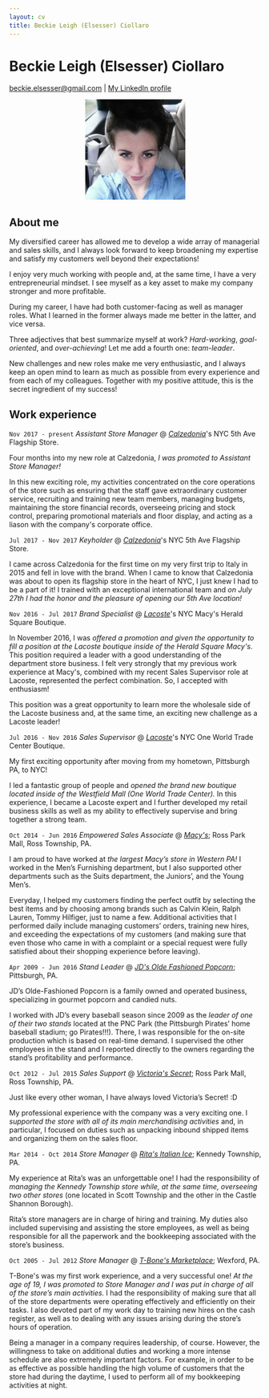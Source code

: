 ```yaml
---
layout: cv
title: Beckie Leigh (Elsesser) Ciollaro
---
```


# Beckie Leigh (Elsesser) Ciollaro

<div id="webaddress">
<a href="beckie.elsesser@gmail.com">beckie.elsesser@gmail.com</a>
  | <a href="https://www.linkedin.com/in/beckie-ciollaro-602240109/">My LinkedIn profile</a>
</div>

<p align="center">
   <img
      src="img/beckie.jpeg"
      alt="Beckie"
      height="200"
      witdh="200"
   >
</p>

## About me

My diversified career has allowed me to develop a wide array of managerial and
sales skills, and I always look forward to keep broadening my expertise and
satisfy my customers well beyond their expectations!

I enjoy very much working with people and, at the same time, I have a very
entrepreneurial mindset.
I see myself as a key asset to make my company stronger and more profitable.

During my career, I have had both customer-facing as well as manager roles.
What I learned in the former always made me better in the latter, and vice
versa.

Three adjectives that best summarize myself at work? *Hard-working*,
*goal-oriented*, and *over-achieving*!
Let me add a fourth one: *team-leader*.

New challenges and new roles make me very enthusiastic, and I always keep an
open mind to learn as much as possible from every experience and from each
of my colleagues.
Together with my positive attitude, this is the secret ingredient of my
success!

## Work experience

`Nov 2017 - present` *Assistant Store Manager* @ [*Calzedonia*](https://world.calzedonia.com/home.jsp)'s NYC 5th Ave Flagship Store.

Four months into my new role at Calzedonia, *I was promoted to Assistant*
*Store Manager!*

In this new exciting role, my activities concentrated on the core
operations of the store such as ensuring that the staff gave extraordinary
customer service, recruiting and training new team members, managing budgets,
maintaining the store financial records, overseeing pricing and stock control,
preparing promotional materials and floor display, and acting as a liason with
the company's corporate office.

`Jul 2017 - Nov 2017` *Keyholder* @ [*Calzedonia*](https://world.calzedonia.com/home.jsp)'s NYC 5th Ave Flagship Store.

I came across Calzedonia for the first time on my very first trip to
Italy in 2015 and fell in love with the brand.
When I came to know that Calzedonia was about to open its flagship store in
the heart of NYC, I just knew I had to be a part of it!
I trained with an exceptional international team and *on July 27th I had the*
*honor and the pleasure of opening our 5th Ave location!*

`Nov 2016 - Jul 2017` *Brand Specialist* @ [*Lacoste*](https://www.lacoste.com/us/homepage)'s NYC Macy's Herald Square Boutique.

In November 2016, I was *offered a promotion and given the opportunity to fill*
*a position at the Lacoste boutique inside of the Herald Square Macy's.*
This position required a leader with a good understanding of the department
store business.
I felt very strongly that my previous work experience at Macy's, combined with
my recent
Sales Supervisor role at Lacoste, represented the perfect combination.
So, I accepted with enthusiasm!

This position was a great opportunity to learn more the wholesale side of the Lacoste business
and, at the same time, an exciting new challenge as a Lacoste leader!

`Jul 2016 - Nov 2016` *Sales Supervisor* @ [*Lacoste*](https://www.lacoste.com/us/homepage)'s NYC One World Trade Center Boutique.

My first exciting opportunity after moving from my hometown, Pittsburgh PA,
to NYC!

I led a fantastic group of people and *opened the brand new boutique located*
*inside of the Westfield Mall (One World Trade Center).*
In this experience, I became a Lacoste expert and I further developed my
retail business skills as well as my ability to effectively supervise and
bring together a strong team.

`Oct 2014 - Jun 2016` *Empowered Sales Associate* @ [*Macy's*](https://www.macys.com); Ross Park Mall, Ross Township, PA.

I am proud to have worked at *the largest Macy’s store in Western PA!*
I worked in the Men’s Furnishing department, but I also supported other
departments such as the Suits department, the Juniors’, and the Young Men’s.

Everyday, I helped my customers finding the perfect outfit by selecting the
best items and by choosing among brands such as Calvin Klein, Ralph Lauren,
Tommy Hilfiger, just to name a few.
Additional activities that I performed daily include managing customers’
orders, training new hires, and exceeding the expectations of my customers
(and making sure that even those who came in with a complaint or a special
request were fully satisfied about their shopping experience before leaving).

`Apr 2009 - Jun 2016` *Stand Leader* @ [*JD's Olde Fashioned Popcorn*](https://www.facebook.com/JDsPopcorn/); Pittsburgh, PA.

JD’s Olde-Fashioned Popcorn is a family owned and operated business,
specializing in gourmet popcorn and candied nuts.

I worked with JD’s every baseball season since 2009 as the *leader of one of*
*their two stands* located at the PNC Park (the Pittsburgh Pirates’ home
baseball stadium; go Pirates!!!).
There, I was responsible for the on-site production which is based on
real-time demand.
I supervised the other employees in the stand and I reported directly to the
owners regarding the stand’s profitability and performance.

`Oct 2012 - Jul 2015` *Sales Support* @ [*Victoria's Secret*](http://victoriassecret.com); Ross Park Mall, Ross Township, PA.

Just like every other woman, I have always loved Victoria’s Secret! :D

My professional experience with the company was a very exciting one.
I *supported the store with all of its main merchandising activities* and,
in particular, I focused on duties such as unpacking inbound shipped items and
organizing them on the sales floor.

`Mar 2014 - Oct 2014` *Store Manager* @ [*Rita's Italian Ice*](https://www.ritasice.com); Kennedy Township, PA.

My experience at Rita’s was an unforgettable one!
I had the responsibility of *managing the Kennedy Township store while, at the*
*same time, overseeing two other stores* (one located in Scott Township and the
other in the Castle Shannon Borough).

Rita’s store managers are in charge of hiring and training.
My duties also included supervising and assisting the store employees, as well
as being responsible for all the paperwork and the bookkeeping associated with
the store’s business.

`Oct 2005 - Jul 2012` *Store Manager* @ [*T-Bone's Marketplace*](http://www.tbonesmarketplace.com); Wexford, PA.

T-Bone's was my first work experience, and a very successful one!
*At the age of 19, I was promoted to Store Manager and I was put in charge of*
*all of the store’s main activities.*
I had the responsibility of making sure that all of the store departments
were operating effectively and efficiently on their tasks.
I also devoted part of my work day to training new hires on the cash register,
as well as to dealing with any issues arising during the store’s hours of
operation.

Being a manager in a company requires leadership, of course. However, the
willingness to take on additional duties and working a more intense schedule
are also extremely important factors.
For example, in order to be as effective as possible handling the high volume
of customers that the store had during the daytime, I used to perform all of
my bookkeeping activities at night.
